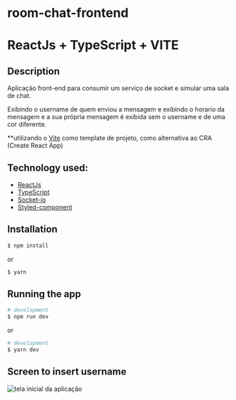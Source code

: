# room-chat-frontend

# ReactJs + TypeScript + VITE


## Description


Aplicação front-end para consumir um serviço de socket e simular uma sala de chat.

Exibindo o username de quem enviou a mensagem e exibindo o horario da mensagem e a sua própria mensagem é exibida sem o username e de uma cor diferente.

**utilizando o [Vite](https://vitejs.dev/guide/#scaffolding-your-first-vite-project) como template de projeto, como alternativa ao CRA (Create React App)

## Technology used:

- [ReactJs](https://reactjs.org/)
- [TypeScript](https://www.typescriptlang.org/docs/)
- [Socket-io](https://socket.io/docs/v3/client-initialization/)
- [Styled-component](https://styled-components.com/docs/basics#getting-started)

## Installation

```bash
$ npm install
```
or

```bash
$ yarn
```

## Running the app

```bash
# development
$ npm run dev
```
or

```bash
# development
$ yarn dev
```


## Screen to insert username

<img src="https://user-images.githubusercontent.com/72774408/173962543-768dd5e1-b1aa-4a62-971f-07830d1f3906.png" alt="tela inicial da aplicação" />

